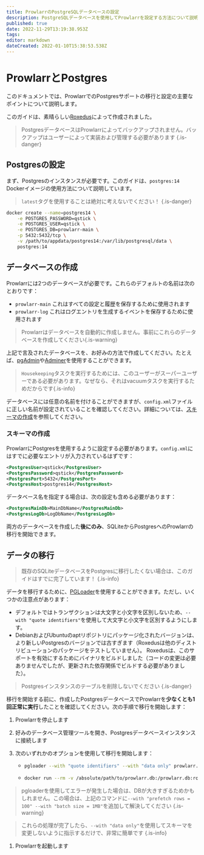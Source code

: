 ```yaml
---
title: ProwlarrのPostgreSQLデータベースの設定
description: PostgreSQLデータベースを使用してProwlarrを設定する方法について説明します。
published: true
date: 2022-11-29T13:19:38.953Z
tags: 
editor: markdown
dateCreated: 2022-01-10T15:38:53.538Z
---
```


# ProwlarrとPostgres

このドキュメントでは、ProwlarrでのPostgresサポートの移行と設定の主要なポイントについて説明します。

このガイドは、素晴らしい[Roxedus](https://github.com/Roxedus)によって作成されました。

> PostgresデータベースはProwlarrによってバックアップされません。バックアップはユーザーによって実装および管理する必要があります
{.is-danger}

## Postgresの設定

まず、Postgresのインスタンスが必要です。このガイドは、`postgres:14` Dockerイメージの使用方法について説明しています。

> `latest`タグを使用することは絶対に考えないでください！ {.is-danger}

```bash
docker create --name=postgres14 \
    -e POSTGRES_PASSWORD=qstick \
    -e POSTGRES_USER=qstick \
    -e POSTGRES_DB=prowlarr-main \
    -p 5432:5432/tcp \
    -v /path/to/appdata/postgres14:/var/lib/postgresql/data \
    postgres:14
```

## データベースの作成

Prowlarrには2つのデータベースが必要です。これらのデフォルトの名前は次のとおりです：

- `prowlarr-main`   これはすべての設定と履歴を保存するために使用されます
- `prowlarr-log`    これはログエントリを生成するイベントを保存するために使用されます

> Prowlarrはデータベースを自動的に作成しません。事前にこれらのデータベースを作成してください{.is-warning}

上記で言及されたデータベースを、お好みの方法で作成してください。たとえば、[pgAdmin](https://www.pgadmin.org/)や[Adminer](https://www.adminer.org/)を使用することができます。

> `Housekeeping`タスクを実行するためには、このユーザーがスーパーユーザーである必要があります。なぜなら、それはvacuumタスクを実行するためだからです{.is-info}

データベースには任意の名前を付けることができますが、`config.xml`ファイルに正しい名前が設定されていることを確認してください。詳細については、[スキーマの作成](/prowlarr/postgres-setup#schema-creation)を参照してください。

### スキーマの作成

ProwlarrにPostgresを使用するように設定する必要があります。`config.xml`にはすでに必要なエントリが入力されているはずです：

```xml
<PostgresUser>qstick</PostgresUser>
<PostgresPassword>qstick</PostgresPassword>
<PostgresPort>5432</PostgresPort>
<PostgresHost>postgres14</PostgresHost>
```

データベース名を指定する場合は、次の設定も含める必要があります：

```xml
<PostgresMainDb>MainDbName</PostgresMainDb>
<PostgresLogDb>LogDbName</PostgresLogDb>
```

両方のデータベースを作成した**後にのみ**、SQLiteからPostgresへのProwlarrの移行を開始できます。

## データの移行

> 既存のSQLiteデータベースをPostgresに移行したくない場合は、このガイドはすでに完了しています！ {.is-info}

データを移行するために、[PGLoader](https://github.com/dimitri/pgloader)を使用することができます。ただし、いくつかの注意点があります：

- デフォルトではトランザクションは大文字と小文字を区別しないため、`--with "quote identifiers"`を使用して大文字と小文字を区別するようにします。
- DebianおよびUbuntuのaptリポジトリにパッケージ化されたバージョンは、より新しいPostgresのバージョンでは古すぎます（Roxedusは他のディストリビューションのパッケージをテストしていません）。
  Roxedusは、このサポートを有効にするためにバイナリをビルドしました（コードの変更は必要ありませんでしたが、更新された依存関係でビルドする必要がありました）。

> Postgresインスタンスのテーブルを削除しないでください {.is-danger}

移行を開始する前に、作成したPostgresデータベースでProwlarrを**少なくとも1回正常に実行**したことを確認してください。次の手順で移行を開始します：

1. Prowlarrを停止します
1. 好みのデータベース管理ツールを開き、Postgresデータベースインスタンスに接続します
1. 次のいずれかのオプションを使用して移行を開始します：

    - ```bash
      pgloader --with "quote identifiers" --with "data only" prowlarr.db 'postgresql://qstick:qstick@localhost/prowlarr-main'
      ```

    - ```bash
      docker run --rm -v /absolute/path/to/prowlarr.db:/prowlarr.db:ro --network=host ghcr.io/roxedus/pgloader --with "quote identifiers" --with "data only" /prowlarr.db "postgresql://qstick:qstick@localhost/prowlarr-main"
      ```

  > pgloaderを使用してエラーが発生した場合は、DBが大きすぎるためかもしれません。この場合は、上記のコマンドに`--with "prefetch rows = 100" --with "batch size = 1MB"`を追加して解決してください
  {.is-warning}

  > これらの処理が完了したら、`--with "data only"`を使用してスキーマを変更しないように指示するだけで、非常に簡単です
  {.is-info}

1. Prowlarrを起動します